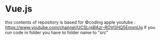 # Vue.js
this contents of repository is based for ©coding apple youtube : https://www.youtube.com/channel/UCSLrpBAzr-ROVGHQ5EmxnUg
if you run code in folder you have to folder name to "src"
